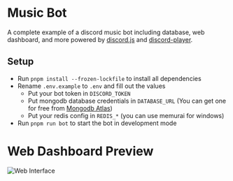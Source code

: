 # Music Bot

A complete example of a discord music bot including database, web dashboard, and more powered by [discord.js](https://discord.js.org/#/) and [discord-player](https://discord-player.js.org).

## Setup

- Run `pnpm install --frozen-lockfile` to install all dependencies
- Rename `.env.example` to `.env` and fill out the values
  - Put your bot token in `DISCORD_TOKEN`
  - Put mongodb database credentials in `DATABASE_URL` (You can get one for free from [Mongodb Atlas](https://www.mongodb.com/atlas))
  - Put your redis config in `REDIS_*` (you can use memurai for windows)
- Run `pnpm run bot` to start the bot in development mode

# Web Dashboard Preview

![Web Interface](https://github.com/twlite/music-bot/blob/main/assets/image.png?raw=true)
